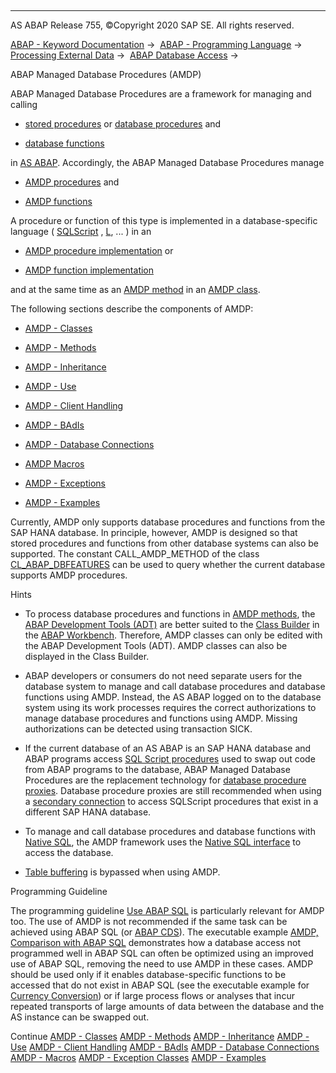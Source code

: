   

* * *

AS ABAP Release 755, ©Copyright 2020 SAP SE. All rights reserved.

[ABAP - Keyword Documentation](javascript:call_link\('abenabap.htm'\)) →  [ABAP - Programming Language](javascript:call_link\('abenabap_reference.htm'\)) →  [Processing External Data](javascript:call_link\('abenabap_language_external_data.htm'\)) →  [ABAP Database Access](javascript:call_link\('abenabap_sql.htm'\)) → 

ABAP Managed Database Procedures (AMDP)

ABAP Managed Database Procedures are a framework for managing and calling

-   [stored procedures](javascript:call_link\('abenstored_procedure_glosry.htm'\) "Glossary Entry") or [database procedures](javascript:call_link\('abendatabase_procedure_glosry.htm'\) "Glossary Entry") and

-   [database functions](javascript:call_link\('abendatabase_function_glosry.htm'\) "Glossary Entry")

in [AS ABAP](javascript:call_link\('abenas_abap_glosry.htm'\) "Glossary Entry"). Accordingly, the ABAP Managed Database Procedures manage

-   [AMDP procedures](javascript:call_link\('abenamdp_procedure_glosry.htm'\) "Glossary Entry") and

-   [AMDP functions](javascript:call_link\('abenamdp_function_glosry.htm'\) "Glossary Entry")

A procedure or function of this type is implemented in a database-specific language ( [SQLScript](javascript:call_link\('abensql_script_glosry.htm'\) "Glossary Entry") , [L](javascript:call_link\('abenllang_glosry.htm'\) "Glossary Entry"), ... ) in an

-   [AMDP procedure implementation](javascript:call_link\('abenamdp_procedure_method_glosry.htm'\) "Glossary Entry") or

-   [AMDP function implementation](javascript:call_link\('abenamdp_function_method_glosry.htm'\) "Glossary Entry")

and at the same time as an [AMDP method](javascript:call_link\('abenamdp_method_glosry.htm'\) "Glossary Entry") in an [AMDP class](javascript:call_link\('abenamdp_class_glosry.htm'\) "Glossary Entry").

The following sections describe the components of AMDP:

-   [AMDP - Classes](javascript:call_link\('abenamdp_classes.htm'\))

-   [AMDP - Methods](javascript:call_link\('abenamdp_methods.htm'\))

-   [AMDP - Inheritance](javascript:call_link\('abenamdp_inheritance.htm'\))

-   [AMDP - Use](javascript:call_link\('abenamdp_calls.htm'\))

-   [AMDP - Client Handling](javascript:call_link\('abenamdp_client_handling.htm'\))

-   [AMDP - BAdIs](javascript:call_link\('abenamdp_badis.htm'\))

-   [AMDP - Database Connections](javascript:call_link\('abenamdp_db_connections.htm'\))

-   [AMDP Macros](javascript:call_link\('abenamdp_macros.htm'\))

-   [AMDP - Exceptions](javascript:call_link\('abenamdp_exceptions.htm'\))

-   [AMDP - Examples](javascript:call_link\('abenamdp_abexas.htm'\))

Currently, AMDP only supports database procedures and functions from the SAP HANA database. In principle, however, AMDP is designed so that stored procedures and functions from other database systems can also be supported. The constant CALL\_AMDP\_METHOD of the class [CL\_ABAP\_DBFEATURES](javascript:call_link\('abencl_abap_dbfeatures.htm'\)) can be used to query whether the current database supports AMDP procedures.

Hints

-   To process database procedures and functions in [AMDP methods](javascript:call_link\('abenadt_glosry.htm'\) "Glossary Entry"), the [ABAP Development Tools (ADT)](javascript:call_link\('abenamdp_method_glosry.htm'\) "Glossary Entry") are better suited to the [Class Builder](javascript:call_link\('abenclass_builder_glosry.htm'\) "Glossary Entry") in the [ABAP Workbench](javascript:call_link\('abenabap_workbench_glosry.htm'\) "Glossary Entry"). Therefore, AMDP classes can only be edited with the ABAP Development Tools (ADT). AMDP classes can also be displayed in the Class Builder.

-   ABAP developers or consumers do not need separate users for the database system to manage and call database procedures and database functions using AMDP. Instead, the AS ABAP logged on to the database system using its work processes requires the correct authorizations to manage database procedures and functions using AMDP. Missing authorizations can be detected using transaction SICK.

-   If the current database of an AS ABAP is an SAP HANA database and ABAP programs access [SQL Script procedures](javascript:call_link\('abensql_script_procedure_glosry.htm'\) "Glossary Entry") used to swap out code from ABAP programs to the database, ABAP Managed Database Procedures are the replacement technology for [database procedure proxies](javascript:call_link\('abensql_script.htm'\)). Database procedure proxies are still recommended when using a [secondary connection](javascript:call_link\('abensecondary_db_connection_glosry.htm'\) "Glossary Entry") to access SQLScript procedures that exist in a different SAP HANA database.

-   To manage and call database procedures and database functions with [Native SQL](javascript:call_link\('abennative_sql_glosry.htm'\) "Glossary Entry"), the AMDP framework uses the [Native SQL interface](javascript:call_link\('abennative_sql_interface_glosry.htm'\) "Glossary Entry") to access the database.

-   [Table buffering](javascript:call_link\('abentable_buffering_glosry.htm'\) "Glossary Entry") is bypassed when using AMDP.

Programming Guideline

The programming guideline [Use ABAP SQL](javascript:call_link\('abendatabase_access_guidl.htm'\) "Guideline") is particularly relevant for AMDP too. The use of AMDP is not recommended if the same task can be achieved using ABAP SQL (or [ABAP CDS](javascript:call_link\('abencds.htm'\))). The executable example [AMDP, Comparison with ABAP SQL](javascript:call_link\('abenamdp_vs_open_sql_abexa.htm'\)) demonstrates how a database access not programmed well in ABAP SQL can often be optimized using an improved use of ABAP SQL, removing the need to use AMDP in these cases. AMDP should be used only if it enables database-specific functions to be accessed that do not exist in ABAP SQL (see the executable example for [Currency Conversion](javascript:call_link\('abensql_script_curr_conv_abexa.htm'\))) or if large process flows or analyses that incur repeated transports of large amounts of data between the database and the AS instance can be swapped out.

Continue
[AMDP - Classes](javascript:call_link\('abenamdp_classes.htm'\))
[AMDP - Methods](javascript:call_link\('abenamdp_methods.htm'\))
[AMDP - Inheritance](javascript:call_link\('abenamdp_inheritance.htm'\))
[AMDP - Use](javascript:call_link\('abenamdp_calls.htm'\))
[AMDP - Client Handling](javascript:call_link\('abenamdp_client_handling.htm'\))
[AMDP - BAdIs](javascript:call_link\('abenamdp_badis.htm'\))
[AMDP - Database Connections](javascript:call_link\('abenamdp_db_connections.htm'\))
[AMDP - Macros](javascript:call_link\('abenamdp_macros.htm'\))
[AMDP - Exception Classes](javascript:call_link\('abenamdp_exceptions.htm'\))
[AMDP - Examples](javascript:call_link\('abenamdp_abexas.htm'\))